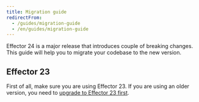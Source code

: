 ```yaml
---
title: Migration guide
redirectFrom:
  - /guides/migration-guide
  - /en/guides/migration-guide
---
```


Effector 24 is a major release that introduces couple of breaking changes. This guide will help you to migrate your codebase to the new version.

## Effector 23

First of all, make sure you are using Effector 23. If you are using an older version, you need to [upgrade to Effector 23 first](/en/guides/migration-guide-v23).
